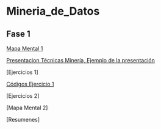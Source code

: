 # Mineria_de_Datos

## Fase 1

[Mapa Mental 1](https://github.com/Arturo1809895/Mineria_de_Datos/blob/master/MapaMental_1_1809895.pdf)

[Presentacion Técnicas Minería, ](https://github.com/valerianavarro99/Mineria_De_Datos/blob/master/Presentaci%C3%B3n_Regresi%C3%B3n_002.pdf)
[Ejemplo de la presentación](https://github.com/valerianavarro99/Mineria_De_Datos/blob/master/EjercicioPresentaci%C3%B3n_Regresi%C3%B3n_002.pdf)

[Ejercicios 1] 

[Códigos Ejercicio 1](https://github.com/Arturo1809895/Mineria_de_Datos/blob/master/Ejercicios1_Regresi%C3%B3n_002.ipynb)

[Ejercicios 2] 

[Mapa Mental 2] 

[Resumenes] 
